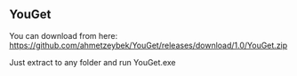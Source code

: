 ## YouGet

You can download from here:
https://github.com/ahmetzeybek/YouGet/releases/download/1.0/YouGet.zip

Just extract to any folder and run YouGet.exe
